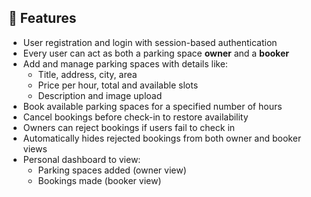 ## 🚀 Features

- User registration and login with session-based authentication
- Every user can act as both a parking space **owner** and a **booker**
- Add and manage parking spaces with details like:
  - Title, address, city, area
  - Price per hour, total and available slots
  - Description and image upload
- Book available parking spaces for a specified number of hours
- Cancel bookings before check-in to restore availability
- Owners can reject bookings if users fail to check in
- Automatically hides rejected bookings from both owner and booker views
- Personal dashboard to view:
  - Parking spaces added (owner view)
  - Bookings made (booker view)
